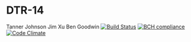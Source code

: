 # DTR-14
Tanner Johnson
Jim Xu
Ben Goodwin
[![Build Status](https://travis-ci.com/csu2017sp314/DTR-14.svg?token=g3Pjq4ycUmY7syvEBKZz&branch=master)](https://travis-ci.com/csu2017sp314/DTR-14)
[![BCH compliance](https://bettercodehub.com/edge/badge/csu2017sp314/DTR-14?token=74a73d6e53f3371de60d42dd3206a44e54a088ce)](https://bettercodehub.com/)
[![Code Climate](https://codeclimate.com/github/csu2017sp314/DTR-14/badges/gpa.svg)](https://codeclimate.com/github/codeclimate/codeclimate)
